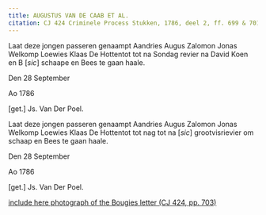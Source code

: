 ```yaml
---
title: AUGUSTUS VAN DE CAAB ET AL.
citation: CJ 424 Criminele Process Stukken, 1786, deel 2, ff. 699 & 701.
---
```


Laat deze jongen passeren genaampt Aandries Augus Zalomon Jonas Welkomp Loewies Klaas De Hottentot tot na Sondag revier na David Koen en B \[*sic*\] schaape en Bees te gaan haale.

Den 28 September

Ao 1786

\[get.\] Js. Van Der Poel.

Laat deze jongen passeren genaampt Aandries Augus Zalomon Jonas Welkomp Loewies Klaas De Hottentot tot nag tot na \[*sic*\] grootvisrievier om schaap en Bees te gaan haale.

Den 28 September

Ao 1786

\[get.\] Js. Van Der Poel.

<u>include here photograph of the Bougies letter (CJ 424, pp. 703)</u>

[^1]: Because of the special nature of these texts, they have not been edited in any way.

